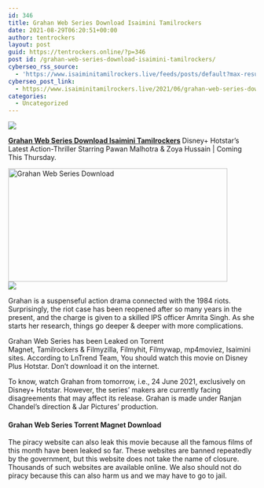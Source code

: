 ```yaml
---
id: 346
title: Grahan Web Series Download Isaimini Tamilrockers
date: 2021-08-29T06:20:51+00:00
author: tentrockers
layout: post
guid: https://tentrockers.online/?p=346
post id: /grahan-web-series-download-isaimini-tamilrockers/
cyberseo_rss_source:
  - 'https://www.isaiminitamilrockers.live/feeds/posts/default?max-results=150&start-index=1'
cyberseo_post_link:
  - https://www.isaiminitamilrockers.live/2021/06/grahan-web-series-download-isaimini.html
categories:
  - Uncategorized
---
```

<div class="media_block">
  <img src="https://1.bp.blogspot.com/-mXKclAOfQFI/YNSEsF7s7bI/AAAAAAAAA8U/IixcDkA_Z3wo6DNczRLJ7OlOwOrhTaO6ACLcBGAsYHQ/s72-w446-h230-c/IMG_20210610_170246.jpg" class="media_thumbnail" />
</div>

<meta content="Grahan Web Series Download Isaimini Tamilrockers &nbsp; Disney+ Hotstar’s Latest Action-Thriller Starring Pawan Malhotra & Zoya Hussain | Com..." name="twitter:description" />

  


<center>
</center>

**[Grahan Web Series Download Isaimini Tamilrockers](https://www.tamilrockers.co.nz/grahan-web-series-download-tamilrockers/)&nbsp;**<span>Disney+ Hotstar’s Latest Action-Thriller Starring Pawan Malhotra & Zoya Hussain | Coming This Thursday.</span>

<div class="separator">
  <a href="https://1.bp.blogspot.com/-mXKclAOfQFI/YNSEsF7s7bI/AAAAAAAAA8U/IixcDkA_Z3wo6DNczRLJ7OlOwOrhTaO6ACLcBGAsYHQ/s670/IMG_20210610_170246.jpg"><img loading="lazy" alt="Grahan Web Series Download" border="0" data-original-height="345" data-original-width="670" height="230" src="https://1.bp.blogspot.com/-mXKclAOfQFI/YNSEsF7s7bI/AAAAAAAAA8U/IixcDkA_Z3wo6DNczRLJ7OlOwOrhTaO6ACLcBGAsYHQ/w446-h230/IMG_20210610_170246.jpg" width="446" /></a>
</div>



<div class="separator">
  <a href="https://www.tamilrockers.co.nz/jagame-thanthiram-movie-download-in-tamilrockers/"><img border="0" data-original-height="250" data-original-width="300" src="https://1.bp.blogspot.com/-nfbzYVobUik/YMlpOerzdgI/AAAAAAAAA3Y/aAupsOUs_WMY6Lv7R1OtZhI6OqaRh-YAwCPcBGAYYCw/s0/e854879156f0849f3d27a89db88ed039.png" /></a>
</div>

Grahan is a suspenseful action drama connected with the 1984 riots. Surprisingly, the riot case has been reopened after so many years in the present, and the charge is given to a skilled IPS officer Amrita Singh. As she starts her research, things go deeper & deeper with more complications.

<span>Grahan Web Series</span>&nbsp;has been&nbsp;<span>Leaked&nbsp;</span>on<span>&nbsp;Torrent Magnet</span>,&nbsp;<span>Tamilrockers&nbsp;</span>&&nbsp;<span>Filmyzilla</span>,&nbsp;<span>Filmyhit</span>,&nbsp;<span>Filmywap</span>,&nbsp;<span>mp4moviez</span>,&nbsp;<span>Isaimini&nbsp;</span>sites. According to LnTrend Team, You should watch this movie on<span>&nbsp;Disney Plus Hotstar</span>. Don’t download it on the internet.

To know, watch Grahan from tomorrow, i.e., 24 June 2021, exclusively on Disney+ Hotstar. However, the series’ makers are currently facing disagreements that may affect its release. Grahan is made under Ranjan Chandel’s direction & Jar Pictures’ production.

#### <span>Grahan Web Series Torrent Magnet Download</span>

The piracy website can also leak this movie because all the famous films of this month have been leaked so far. These websites are banned repeatedly by the government, but this website does not take the name of closure. Thousands of such websites are available online. We also should not do piracy because this can also harm us and we may have to go to jail.

<center>
</center>